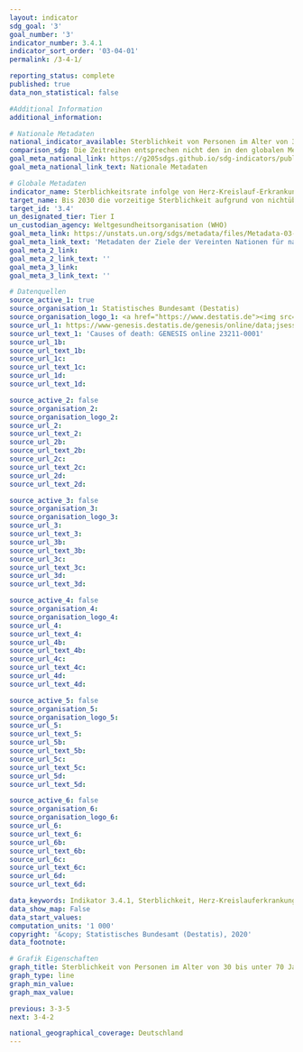 ```yaml
---
layout: indicator
sdg_goal: '3'
goal_number: '3'
indicator_number: 3.4.1
indicator_sort_order: '03-04-01'
permalink: /3-4-1/

reporting_status: complete
published: true
data_non_statistical: false

#Additional Information
additional_information: 

# Nationale Metadaten
national_indicator_available: Sterblichkeit von Personen im Alter von 30 bis unter 70 Jahren aufgrund von; a) Herz-Kreislauferkrankungen; b) bösartigen Neubildungen; c) Diabetes mellitus; d) chronischen Atemwegserkrankungen
comparison_sdg: Die Zeitreihen entsprechen nicht den in den globalen Metadaten.
goal_meta_national_link: https://g205sdgs.github.io/sdg-indicators/public/MetaDe/3.4.1.pdf
goal_meta_national_link_text: Nationale Metadaten

# Globale Metadaten
indicator_name: Sterblichkeitsrate infolge von Herz-Kreislauf-Erkrankungen, Krebs, Diabetes oder chronischen Atemwegserkrankungen
target_name: Bis 2030 die vorzeitige Sterblichkeit aufgrund von nichtübertragbaren Krankheiten durch Prävention und Behandlung um ein Drittel senken und die psychische Gesundheit und das Wohlergehen fördern
target_id: '3.4'
un_designated_tier: Tier I
un_custodian_agency: Weltgesundheitsorganisation (WHO)
goal_meta_link: https://unstats.un.org/sdgs/metadata/files/Metadata-03-04-01.pdf
goal_meta_link_text: 'Metadaten der Ziele der Vereinten Nationen für nachhaltige Entwicklung'
goal_meta_2_link: 
goal_meta_2_link_text: ''
goal_meta_3_link: 
goal_meta_3_link_text: ''

# Datenquellen
source_active_1: true
source_organisation_1: Statistisches Bundesamt (Destatis)
source_organisation_logo_1: <a href="https://www.destatis.de"><img src="https://g205sdgs.github.io/sdg-indicators/public/logos/destatis.png" alt="Logo destatis" /></a>
source_url_1: https://www-genesis.destatis.de/genesis/online/data;jsessionid=D8098207DECCCBD75E488B1C20744439.tomcat_GO_1_3?operation=abruftabellenVerzeichnisAuswahl&verzeichnis=&levelindex=0&levelid=1532507593397&sortdirection=auf&selectionname=23211&auswaehlen.x=0&auswaehlen.y=0
source_url_text_1: 'Causes of death: GENESIS online 23211-0001'
source_url_1b: 
source_url_text_1b: 
source_url_1c: 
source_url_text_1c: 
source_url_1d: 
source_url_text_1d: 

source_active_2: false
source_organisation_2: 
source_organisation_logo_2: 
source_url_2: 
source_url_text_2: 
source_url_2b: 
source_url_text_2b: 
source_url_2c: 
source_url_text_2c: 
source_url_2d: 
source_url_text_2d: 

source_active_3: false
source_organisation_3: 
source_organisation_logo_3: 
source_url_3: 
source_url_text_3: 
source_url_3b: 
source_url_text_3b: 
source_url_3c: 
source_url_text_3c: 
source_url_3d: 
source_url_text_3d: 

source_active_4: false
source_organisation_4: 
source_organisation_logo_4: 
source_url_4: 
source_url_text_4: 
source_url_4b: 
source_url_text_4b: 
source_url_4c: 
source_url_text_4c: 
source_url_4d: 
source_url_text_4d: 

source_active_5: false
source_organisation_5: 
source_organisation_logo_5: 
source_url_5: 
source_url_text_5: 
source_url_5b: 
source_url_text_5b: 
source_url_5c: 
source_url_text_5c: 
source_url_5d: 
source_url_text_5d: 

source_active_6: false
source_organisation_6: 
source_organisation_logo_6: 
source_url_6: 
source_url_text_6: 
source_url_6b: 
source_url_text_6b: 
source_url_6c: 
source_url_text_6c: 
source_url_6d: 
source_url_text_6d: 

data_keywords: Indikator 3.4.1, Sterblichkeit, Herz-Kreislauferkrankungen, bösartigen Neubildungen, Krebs,  Diabetes mellitus, chronischen Atemwegserkrankungen, Weltgesundheitsorganisation (WHO)
data_show_map: False
data_start_values: 
computation_units: '1 000'
copyright: '&copy; Statistisches Bundesamt (Destatis), 2020'
data_footnote: 

# Grafik Eigenschaften
graph_title: Sterblichkeit von Personen im Alter von 30 bis unter 70 Jahren
graph_type: line
graph_min_value: 
graph_max_value: 

previous: 3-3-5
next: 3-4-2

national_geographical_coverage: Deutschland
---
```


